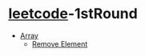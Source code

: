 # [leetcode](https://leetcode.com/problemset/algorithms/)-1stRound

* [Array](array/README.md)
	* [Remove Element](array/remove_element.md)

